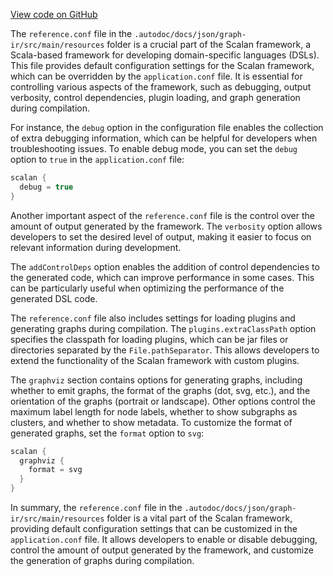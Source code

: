 [View code on GitHub](sigmastate-interpreterhttps://github.com/ScorexFoundation/sigmastate-interpreter/.autodoc/docs/json/graph-ir/src/main/resources)

The `reference.conf` file in the `.autodoc/docs/json/graph-ir/src/main/resources` folder is a crucial part of the Scalan framework, a Scala-based framework for developing domain-specific languages (DSLs). This file provides default configuration settings for the Scalan framework, which can be overridden by the `application.conf` file. It is essential for controlling various aspects of the framework, such as debugging, output verbosity, control dependencies, plugin loading, and graph generation during compilation.

For instance, the `debug` option in the configuration file enables the collection of extra debugging information, which can be helpful for developers when troubleshooting issues. To enable debug mode, you can set the `debug` option to `true` in the `application.conf` file:

```scala
scalan {
  debug = true
}
```

Another important aspect of the `reference.conf` file is the control over the amount of output generated by the framework. The `verbosity` option allows developers to set the desired level of output, making it easier to focus on relevant information during development.

The `addControlDeps` option enables the addition of control dependencies to the generated code, which can improve performance in some cases. This can be particularly useful when optimizing the performance of the generated DSL code.

The `reference.conf` file also includes settings for loading plugins and generating graphs during compilation. The `plugins.extraClassPath` option specifies the classpath for loading plugins, which can be jar files or directories separated by the `File.pathSeparator`. This allows developers to extend the functionality of the Scalan framework with custom plugins.

The `graphviz` section contains options for generating graphs, including whether to emit graphs, the format of the graphs (dot, svg, etc.), and the orientation of the graphs (portrait or landscape). Other options control the maximum label length for node labels, whether to show subgraphs as clusters, and whether to show metadata. To customize the format of generated graphs, set the `format` option to `svg`:

```scala
scalan {
  graphviz {
    format = svg
  }
}
```

In summary, the `reference.conf` file in the `.autodoc/docs/json/graph-ir/src/main/resources` folder is a vital part of the Scalan framework, providing default configuration settings that can be customized in the `application.conf` file. It allows developers to enable or disable debugging, control the amount of output generated by the framework, and customize the generation of graphs during compilation.
